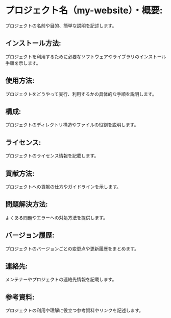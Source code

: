 # プロジェクト名（my-website）・概要:

プロジェクトの名前や目的、簡単な説明を記述します。

## インストール方法:

プロジェクトを利用するために必要なソフトウェアやライブラリのインストール手順を示します。

## 使用方法:

プロジェクトをどうやって実行、利用するかの具体的な手順を説明します。

## 構成:

プロジェクトのディレクトリ構造やファイルの役割を説明します。

## ライセンス:

プロジェクトのライセンス情報を記載します。

## 貢献方法:

プロジェクトへの貢献の仕方やガイドラインを示します。

## 問題解決方法:

よくある問題やエラーへの対処方法を提供します。

## バージョン履歴:

プロジェクトのバージョンごとの変更点や更新履歴をまとめます。

## 連絡先:

メンテナーやプロジェクトの連絡先情報を記載します。

## 参考資料:

プロジェクトの利用や理解に役立つ参考資料やリンクを記述します。
